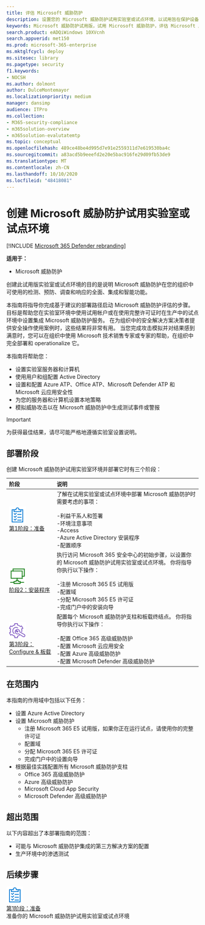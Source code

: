 ```yaml
---
title: 评估 Microsoft 威胁防护
description: 设置您的 Microsoft 威胁防护试用实验室或试点环境，以试用旨在保护设备、标识、数据和应用程序的联合威胁防护解决方案如何帮助您的组织
keywords: Microsoft 威胁防护试用版，试用 Microsoft 威胁防护，评估 Microsoft 威胁防护，Microsoft 威胁防护评估实验室，Microsoft 威胁防护试验，网络安全，高级持久威胁，企业安全性，设备，设备，身份，用户，数据，应用程序，事件，自动调查和修正，高级搜寻
search.product: eADQiWindows 10XVcnh
search.appverid: met150
ms.prod: microsoft-365-enterprise
ms.mktglfcycl: deploy
ms.sitesec: library
ms.pagetype: security
f1.keywords:
- NOCSH
ms.author: dolmont
author: DulceMontemayor
ms.localizationpriority: medium
manager: dansimp
audience: ITPro
ms.collection:
- M365-security-compliance
- m365solution-overview
- m365solution-evalutatemtp
ms.topic: conceptual
ms.openlocfilehash: 489ce48be4d995d7e91e2559311d7e619530ba4c
ms.sourcegitcommit: a83acd5b9eeefd2e20e5bac916fe29d09fb53de9
ms.translationtype: MT
ms.contentlocale: zh-CN
ms.lasthandoff: 10/10/2020
ms.locfileid: "48418081"
---
```

# <a name="create-a-microsoft-threat-protection-trial-lab-or-pilot-environment"></a>创建 Microsoft 威胁防护试用实验室或试点环境 

[!INCLUDE [Microsoft 365 Defender rebranding](../includes/microsoft-defender.md)]


**适用于：**
- Microsoft 威胁防护

创建此试用版实验室或试点环境的目的是说明 Microsoft 威胁防护在您的组织中可使用的检测、预防、调查和响应的全面、集成和智能功能。 

本指南将指导你完成基于建议的部署路径启动 Microsoft 威胁防护评估的步骤。 目标是帮助您在实验室环境中使用试用帐户或在使用完整许可证时在生产中的试点环境中设置集成 Microsoft 威胁防护服务。 在为组织中的安全解决方案决策者提供安全操作使用案例时，这些结果将非常有用。 当您完成攻击模拟并对结果感到满意时，您可以在组织中使用 Microsoft 技术销售专家或专家的帮助，在组织中完全部署和 operationalize 它。 

本指南将帮助您：
- 设置实验室服务器和计算机
- 使用用户和组配置 Active Directory
- 设置和配置 Azure ATP、Office ATP、Microsoft Defender ATP 和 Microsoft 云应用安全性
- 为您的服务器和计算机设置本地策略
- 模拟威胁攻击以在 Microsoft 威胁防护中生成测试事件或警报

>[!IMPORTANT]
>为获得最佳结果，请尽可能严格地遵循实验室设置说明。


## <a name="deployment-phases"></a>部署阶段

创建 Microsoft 威胁防护试用实验室环境并部署它时有三个阶段：

|阶段 | 说明 | 
|:-------|:-----|
| ![第1阶段：准备](../../media/prepare.png)<br>[第1阶段：准备](prepare-mtpeval.md)| 了解在试用实验室或试点环境中部署 Microsoft 威胁防护时需要考虑的事项： <br><br>-利益干系人和签署 <br> -环境注意事项 <br>-Access <br>-Azure Active Directory 安装程序 <br> -配置顺序
|  ![阶段2：安装程序](../../media/setup.png) <br>[阶段2：安装程序](setup-mtpeval.md)|  执行访问 Microsoft 365 安全中心的初始步骤，以设置你的 Microsoft 威胁防护试用实验室或试点环境。 你将指导你执行以下操作：<br><br>-注册 Microsoft 365 E5 试用版 <br>  -配置域<br>-分配 Microsoft 365 E5 许可证<br>-完成门户中的安装向导|
|  ![第3阶段： Configure & 板载](../../media/config-onboard.png) <br>[第3阶段： Configure & 板载](config-mtpeval.md) | 配置每个 Microsoft 威胁防护支柱和板载终结点。 你将指导你执行以下操作：<br><br>-配置 Office 365 高级威胁防护<br>-配置 Microsoft 云应用安全<br>-配置 Azure 高级威胁防护<br>-配置 Microsoft Defender 高级威胁防护 


## <a name="in-scope"></a>在范围内

本指南的作用域中包括以下任务：
-   设置 Azure Active Directory
-   设置 Microsoft 威胁防护
    -   注册 Microsoft 365 E5 试用版，如果你正在运行试点，请使用你的完整许可证
    -   配置域
    -   分配 Microsoft 365 E5 许可证
    -   完成门户中的设置向导
-   根据最佳实践配置所有 Microsoft 威胁防护支柱
    -   Office 365 高级威胁防护
    -   Azure 高级威胁防护
    -   Microsoft Cloud App Security
    -   Microsoft Defender 高级威胁防护

## <a name="out-of-scope"></a>超出范围

以下内容超出了本部署指南的范围：

-   可能与 Microsoft 威胁防护集成的第三方解决方案的配置
-   生产环境中的渗透测试

## <a name="next-step"></a>后续步骤
![第1阶段：准备](../../media/prepare.png) <br>[第1阶段：准备](prepare-mtpeval.md) 
<br> 准备你的 Microsoft 威胁防护试用实验室或试点环境
